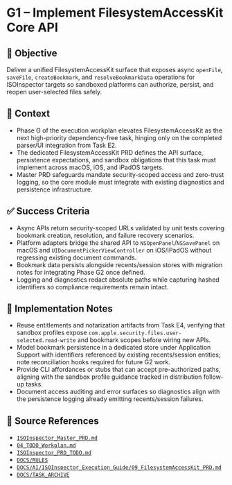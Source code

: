 # G1 – Implement FilesystemAccessKit Core API

## 🎯 Objective

Deliver a unified FilesystemAccessKit surface that exposes async `openFile`, `saveFile`, `createBookmark`, and `resolveBookmarkData` operations for ISOInspector targets so sandboxed platforms can authorize, persist, and reopen user-selected files safely.

## 🧩 Context

- Phase G of the execution workplan elevates FilesystemAccessKit as the next high-priority dependency-free task, hinging
  only on the completed parser/UI integration from Task E2.
- The dedicated FilesystemAccessKit PRD defines the API surface, persistence expectations, and sandbox obligations that
  this task must implement across macOS, iOS, and iPadOS targets.
- Master PRD safeguards mandate security-scoped access and zero-trust logging, so the core module must integrate with
  existing diagnostics and persistence infrastructure.

## ✅ Success Criteria

- Async APIs return security-scoped URLs validated by unit tests covering bookmark creation, resolution, and failure
  recovery scenarios.
- Platform adapters bridge the shared API to `NSOpenPanel`/`NSSavePanel` on macOS and `UIDocumentPickerViewController` on iOS/iPadOS without regressing existing document commands.
- Bookmark data persists alongside recents/session stores with migration notes for integrating Phase G2 once defined.
- Logging and diagnostics redact absolute paths while capturing hashed identifiers so compliance requirements remain
  intact.

## 🔧 Implementation Notes

- Reuse entitlements and notarization artifacts from Task E4, verifying that sandbox profiles expose `com.apple.security.files.user-selected.read-write` and bookmark scopes before wiring new APIs.
- Model bookmark persistence in a dedicated store under Application Support with identifiers referenced by existing
  recents/session entities; note reconciliation hooks required for future G2 work.
- Provide CLI affordances or stubs that can accept pre-authorized paths, aligning with the sandbox profile guidance
  tracked in distribution follow-up tasks.
- Document access auditing and error surfaces so diagnostics align with the persistence logging already emitting
  recents/session failures.

## 🧠 Source References

- [`ISOInspector_Master_PRD.md`](../../AI/ISOInspector_PRD_Full/ISOInspector_Master_PRD.md)
- [`04_TODO_Workplan.md`](../../AI/ISOInspector_Execution_Guide/04_TODO_Workplan.md)
- [`ISOInspector_PRD_TODO.md`](../../AI/ISOViewer/ISOInspector_PRD_TODO.md)
- [`DOCS/RULES`](../../RULES)
- [`DOCS/AI/ISOInspector_Execution_Guide/09_FilesystemAccessKit_PRD.md`](../../AI/ISOInspector_Execution_Guide/09_FilesystemAccessKit_PRD.md)
- [`DOCS/TASK_ARCHIVE`](../../TASK_ARCHIVE)
